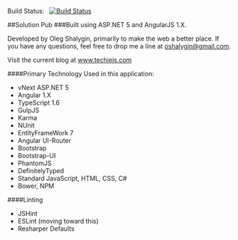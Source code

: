 Build Status:&nbsp;&nbsp; [![Build Status](https://travis-ci.org/oshalygin/SolutionPub.svg?branch=master)](https://travis-ci.org/oshalygin/SolutionPub)

##Solution Pub
###Built using ASP.NET 5 and AngularJS 1.X.


Developed by Oleg Shalygin, primarily to make the web a better place.
If you have any questions, feel free to drop me a line at oshalygin@gmail.com.

Visit the current blog at www.techiejs.com

####Primary Technology Used in this application:
* vNext ASP.NET 5
* Angular 1.X
* TypeScript 1.6
* GulpJS
* Karma
* NUnit
* EntityFrameWork 7
* Angular UI-Router
* Bootstrap
* Bootstrap-UI
* PhantomJS
* DefinitelyTyped
* Standard JavaScript, HTML, CSS, C#
* Bower, NPM

####Linting
* JSHint
* ESLint (moving toward this)
* Resharper Defaults

